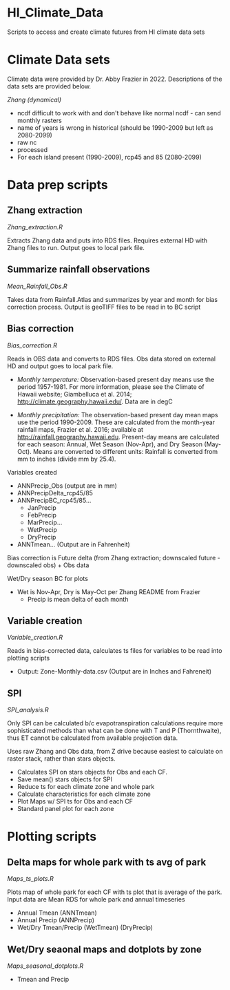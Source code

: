 # HI_Climate_Data
Scripts to access and create climate futures from HI climate data sets

# Climate Data sets
Climate data were provided by Dr. Abby Frazier in 2022. Descriptions of the data sets are provided below.

*Zhang (dynamical)*
* ncdf difficult to work with and don't behave like normal ncdf - can send monthly rasters
* name of years is wrong in historical (should be 1990-2009 but left as 2080-2099)
* raw nc
* processed
* For each island present (1990-2009), rcp45 and 85 (2080-2099)

# Data prep scripts
## Zhang extraction
*_Zhang_extraction.R_*

Extracts Zhang data and puts into RDS files. Requires external HD with Zhang files to run. Output goes to local park file.

## Summarize rainfall observations
*_Mean_Rainfall_Obs.R_*

Takes data from Rainfall.Atlas and summarizes by year and month for bias correction process. Output is geoTIFF files to be read in to BC script

## Bias correction
*_Bias_correction.R_*

Reads in OBS data and converts to RDS files. Obs data stored on external HD and output goes to local park file.
  * *Monthly temperature:* Observation-based present day means use the period 1957-1981. For more information, please see the Climate of Hawaii website; Giambelluca et al. 2014; http://climate.geography.hawaii.edu/. Data are in degC

  * *Monthly precipitation:* The observation-based present day mean maps use the period 1990-2009. These are calculated from the month-year rainfall maps, Frazier et al. 2016; available at http://rainfall.geography.hawaii.edu. Present-day means are calculated for each season: Annual, Wet Season (Nov-Apr), and Dry Season (May-Oct). Means are converted to different units: Rainfall is converted from mm to inches (divide mm by 25.4).
  
Variables created
  * ANNPrecip_Obs (output are in mm)
  * ANNPrecipDelta_rcp45/85
  * ANNPrecipBC_rcp45/85...
    * JanPrecip 
    * FebPrecip
    * MarPrecip...
    * WetPrecip
    * DryPrecip
  * ANNTmean... (Output are in Fahrenheit)

Bias correction is Future delta (from Zhang extraction; downscaled future - downscaled obs) + Obs data

Wet/Dry season BC for plots
  * Wet is Nov-Apr, Dry is May-Oct per Zhang README from Frazier
    * Precip is mean delta of each month

## Variable creation
*_Variable_creation.R_*

Reads in bias-corrected data, calculates ts files for variables to be read into plotting scripts
  * Output: Zone-Monthly-data.csv (Output are in Inches and Fahreneit)

## SPI
*_SPI_analysis.R_*

Only SPI can be calculated b/c evapotranspiration calculations require more sophisticated methods than what can be done with T and P (Thornthwaite), thus ET cannot be calculated from available projection data. 

Uses raw Zhang and Obs data, from Z drive because easiest to calculate on raster stack, rather than stars objects.

  * Calculates SPI on stars objects for Obs and each CF.
  * Save mean() stars objects for SPI
  * Reduce ts for each climate zone and whole park
  * Calculate characteristics for each climate zone
  * Plot Maps w/ SPI ts for Obs and each CF
  * Standard panel plot for each zone

# Plotting scripts

## Delta maps for whole park with ts avg of park
*_Maps_ts_plots.R_*

Plots map of whole park for each CF with ts plot that is average of the park.
Input data are Mean RDS for whole park and annual timeseries
  * Annual Tmean (ANNTmean)
  * Annual Precip (ANNPrecip)
  * Wet/Dry Tmean/Precip (WetTmean) (DryPrecip)

## Wet/Dry seaonal maps and dotplots by zone
*_Maps_seasonal_dotplots.R_*

  * Tmean and Precip 
  
  





